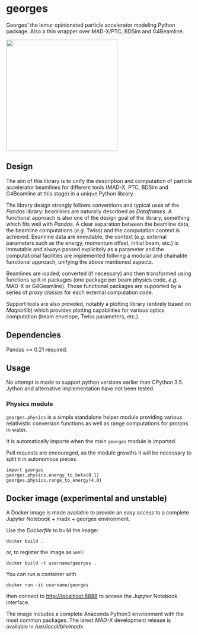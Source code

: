 # georges
Georges' the lemur opinionated particle accelerator modeling Python package. Also a thin wrapper over MAD-X/PTC, BDSim and G4Beamline.

<img src="https://github.com/chernals/georges/blob/master/georges.png" width="300" />

## Design
The aim of this library is to unify the description and computation of particle accelerator beamlines for different tools (MAD-X, PTC, BDSim and G4Beamline at this stage) in a unique Python library.

The library design strongly follows conventions and typical uses of the *Pandas* library: beamlines are naturally described as *Dataframes*. A functional approach is also one of the design goal of the library, something which fits well with *Pandas*. A clear separation between the beamline data, the beamline computations (*e.g.* Twiss) and the computation context is achieved. Beamline data are immutable, the context (*e.g.* external parameters such as the energy, momentum offset, initial beam, etc.) is immutable and always passed explicitely as a parameter and the computational facilities are implemented follwing a modular and chainable functional approach, unifying the above mentioned aspects.

Beamlines are loaded, converted (if necessary) and then transformed using functions split in packages (one package per beam physics code, *e.g.* MAD-X or G4Geamline). Those functional packages are supported by a series of *proxy classes* for each external computation code.
 
Support tools are also provided, notably a plotting library (entirely based on *Matplotlib*) which provides plotting capabilities for various optics computation (beam envelope, Twiss parameters, etc.).

## Dependencies

Pandas >= 0.21 required.

## Usage
No attempt is made to support python versions earlier than CPython 3.5. Jython and alternative implementation have not been tested.

### Physics module ###
`georges.physics` is a simple standalone helper module providing various relativistic conversion functions as well as range computations for protons in water.

It is automatically importe when the main `georges` module is imported.

Pull requests are encouraged, as the module growths it will be necessary to split it in autonomous pieces.

```
import georges
georges.physics.energy_to_beta(0.1)
georges.physics.range_to_energy(4.0)
```


## Docker image (experimental and unstable)
A Docker image is made available to provide an easy access to a complete Jupyter Notebook + madx + georges environment.
 
Use  the *Dockerfile* to build the image:
 
```
docker build .
```

or, to register the image as well:

```
docker build -t username/georges .
```

You can run a container with

```
docker run -it username/georges
```

then connect to [http://localhost:8888](http://localhost:8888) to access the Jupyter Notebook interface.

The image includes a complete Anaconda Python3 environment with the most common packages. 
The latest *MAD-X* development release is available in */usr/local/bin/madx*.